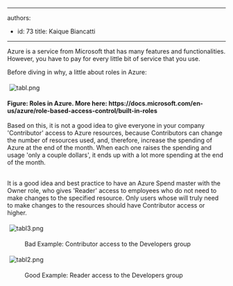 

---
authors:
  - id: 73
    title: Kaique Biancatti
---




<span class='intro'> Azure is a service from Microsoft that has many features and functionalities. However, you have to pay for every little bit of service that you use.<br> </span>

<p>Before diving in why, a little about roles in Azure&#58;<br></p><p><img src="/PublishingImages/tabl.png" alt="tabl.png" style="margin&#58;5px;" />&#160;</p><p><strong>Figure&#58; Roles in Azure. More here&#58;&#160;https&#58;//docs.microsoft.com/en-us/azure/role-based-access-control/built-in-roles</strong><br><br>Based on this, it is not a good idea to&#160;give everyone in your company 'Contributor' access&#160;to Azure resources, because Contributors can change the number of resources used, and,&#160;therefore, increase the spending of Azure at the end of the month. When each one&#160;raises the spending and usage 'only a couple dollars', it ends up with a lot more spending at the end of the month.<br><br></p><p>It is a good idea and best practice to have an Azure Spend master with the Owner role, who gives 'Reader' access to employees who do not need to make changes to the specified resource. Only users whose will truly need to make changes to the resources should have Contributor access or higher.<br></p><p>​<img src="/PublishingImages/tabl3.png" alt="tabl3.png" style="margin&#58;5px;" /><br></p><dd class="ssw15-rteElement-FigureBad"> Bad Example&#58; Contributor access to the Developers group<br></dd><p><img src="/PublishingImages/tabl2.png" alt="tabl2.png" style="margin&#58;5px;" /><br></p><dd class="ssw15-rteElement-FigureGood"> Good Example&#58;&#160;Reader access to the Developers group<br></dd>


